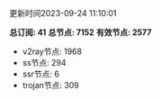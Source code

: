 更新时间2023-09-24 11:10:01

**总订阅: 41**
**总节点: 7152**
**有效节点: 2577**
- v2ray节点: 1968
- ss节点: 294
- ssr节点: 6
- trojan节点: 309
